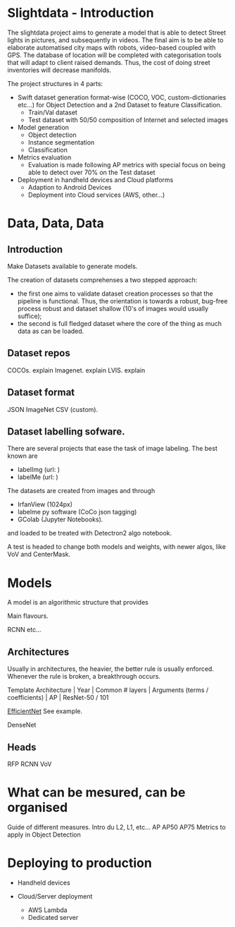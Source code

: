 # Slightdata - Introduction

The slightdata project aims to generate a model that is able to detect Street lights in pictures, and subsequently in videos. 
The final aim is to be able to elaborate automatised city maps with robots, video-based coupled with GPS. The database of location will be completed with categorisation tools that will adapt to client raised demands. 
Thus, the cost of doing street inventories will decrease manifolds. 

The project structures in 4 parts: 
- Swift dataset generation format-wise (COCO, VOC, custom-dictionaries etc...) for Object Detection and a 2nd Dataset to feature Classification.
  - Train/Val dataset 
  - Test dataset with 50/50 composition of Internet and selected images
- Model generation
  - Object detection
  - Instance segmentation 
  - Classification
- Metrics evaluation
  - Evaluation is made following AP metrics with special focus on being able to detect over 70% on the Test dataset
- Deployment in handheld devices and Cloud platforms
  - Adaption to Android Devices
  - Deployment into Cloud services (AWS, other...)

# Data, Data, Data

## Introduction
Make Datasets available to generate models. 

The creation of datasets comprehenses a two stepped approach:
- the first one aims to validate dataset creation processes so that the pipeline is functional. Thus, the orientation is towards a robust, bug-free process robust and dataset shallow (10's of images would usually suffice);
- the second is full fledged dataset where the core of the thing as much data as can be loaded. 

## Dataset repos 

COCOs. explain 
Imagenet. explain
LVIS. explain

## Dataset format


JSON
ImageNet
CSV (custom). 


## Dataset labelling sofware. 

There are several projects that ease the task of image labeling. The best known are
- labelImg (url: )
- labelMe (url: )




The datasets are created from images and through 
- IrfanView (1024px)
- labelme py software (CoCo json tagging)
- GColab (Jupyter Notebooks).


and loaded to be treated with Detectron2 algo notebook. 

A test is headed to change both models and weights, with newer algos, like VoV and CenterMask. 


# Models 
A model is an algorithmic structure that provides 

Main flavours. 

RCNN
etc...

## Architectures
Usually in architectures, the heavier, the better rule is usually enforced. Whenever the rule is broken, a breakthrough occurs. 

Template 
Architecture | Year | Common # layers | Arguments (terms / coefficients) | AP | 
ResNet-50 / 101  

[EfficientNet](https://github.com/lukemelas/EfficientNet-PyTorch) See example.

DenseNet

## Heads
RFP
RCNN
VoV

# What can be mesured, can be organised
Guide of different measures. 
Intro du L2, L1, etc...
AP
AP50
AP75
Metrics to apply in Object Detection 

# Deploying to production 
- Handheld devices

- Cloud/Server deployment 
  - AWS Lambda
  - Dedicated server
  




